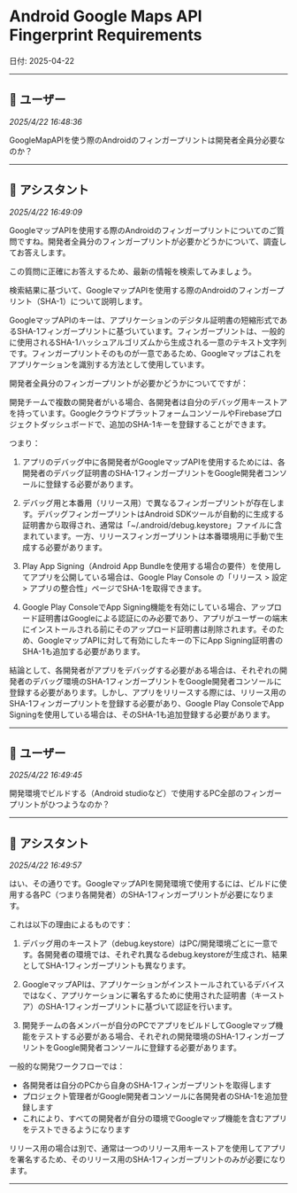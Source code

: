 # Android Google Maps API Fingerprint Requirements

日付: 2025-04-22

---

## 👤 ユーザー
*2025/4/22 16:48:36*

GoogleMapAPIを使う際のAndroidのフィンガープリントは開発者全員分必要なのか？

---

## 🤖 アシスタント
*2025/4/22 16:49:09*

GoogleマップAPIを使用する際のAndroidのフィンガープリントについてのご質問ですね。開発者全員分のフィンガープリントが必要かどうかについて、調査してお答えします。

この質問に正確にお答えするため、最新の情報を検索してみましょう。


検索結果に基づいて、GoogleマップAPIを使用する際のAndroidのフィンガープリント（SHA-1）について説明します。

GoogleマップAPIのキーは、アプリケーションのデジタル証明書の短縮形式であるSHA-1フィンガープリントに基づいています。フィンガープリントは、一般的に使用されるSHA-1ハッシュアルゴリズムから生成される一意のテキスト文字列です。フィンガープリントそのものが一意であるため、Googleマップはこれをアプリケーションを識別する方法として使用しています。

開発者全員分のフィンガープリントが必要かどうかについてですが：

開発チームで複数の開発者がいる場合、各開発者は自分のデバッグ用キーストアを持っています。GoogleクラウドプラットフォームコンソールやFirebaseプロジェクトダッシュボードで、追加のSHA-1キーを登録することができます。

つまり：

1. アプリのデバッグ中に各開発者がGoogleマップAPIを使用するためには、各開発者のデバッグ証明書のSHA-1フィンガープリントをGoogle開発者コンソールに登録する必要があります。

2. デバッグ用と本番用（リリース用）で異なるフィンガープリントが存在します。デバッグフィンガープリントはAndroid SDKツールが自動的に生成する証明書から取得され、通常は「~/.android/debug.keystore」ファイルに含まれています。一方、リリースフィンガープリントは本番環境用に手動で生成する必要があります。

3. Play App Signing（Android App Bundleを使用する場合の要件）を使用してアプリを公開している場合は、Google Play Console の「リリース &gt; 設定 &gt; アプリの整合性」ページでSHA-1を取得できます。

4. Google Play ConsoleでApp Signing機能を有効にしている場合、アップロード証明書はGoogleによる認証にのみ必要であり、アプリがユーザーの端末にインストールされる前にそのアップロード証明書は削除されます。そのため、GoogleマップAPIに対して有効にしたキーの下にApp Signing証明書のSHA-1も追加する必要があります。

結論として、各開発者がアプリをデバッグする必要がある場合は、それぞれの開発者のデバッグ環境のSHA-1フィンガープリントをGoogle開発者コンソールに登録する必要があります。しかし、アプリをリリースする際には、リリース用のSHA-1フィンガープリントを登録する必要があり、Google Play ConsoleでApp Signingを使用している場合は、そのSHA-1も追加登録する必要があります。

---

## 👤 ユーザー
*2025/4/22 16:49:45*

開発環境でビルドする（Android studioなど）で使用するPC全部のフィンガープリントがひつようなのか？

---

## 🤖 アシスタント
*2025/4/22 16:49:57*

はい、その通りです。GoogleマップAPIを開発環境で使用するには、ビルドに使用する各PC（つまり各開発者）のSHA-1フィンガープリントが必要になります。

これは以下の理由によるものです：

1. デバッグ用のキーストア（debug.keystore）はPC/開発環境ごとに一意です。各開発者の環境では、それぞれ異なるdebug.keystoreが生成され、結果としてSHA-1フィンガープリントも異なります。

2. GoogleマップAPIは、アプリケーションがインストールされているデバイスではなく、アプリケーションに署名するために使用された証明書（キーストア）のSHA-1フィンガープリントに基づいて認証を行います。

3. 開発チームの各メンバーが自分のPCでアプリをビルドしてGoogleマップ機能をテストする必要がある場合、それぞれの開発環境のSHA-1フィンガープリントをGoogle開発者コンソールに登録する必要があります。

一般的な開発ワークフローでは：
- 各開発者は自分のPCから自身のSHA-1フィンガープリントを取得します
- プロジェクト管理者がGoogle開発者コンソールに各開発者のSHA-1を追加登録します
- これにより、すべての開発者が自分の環境でGoogleマップ機能を含むアプリをテストできるようになります

リリース用の場合は別で、通常は一つのリリース用キーストアを使用してアプリを署名するため、そのリリース用のSHA-1フィンガープリントのみが必要になります。

---
